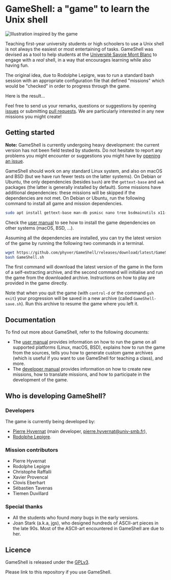 GameShell: a "game" to learn the Unix shell
===========================================

![Illustration inspired by the game](art/illustration-small.png)

Teaching first-year university students or high schoolers to use a Unix shell
is not always the easiest or most entertaining of tasks. GameShell was devised
as a tool to help students at the
[Université Savoie Mont Blanc](https://univ-smb.fr) to engage with a *real*
shell, in a way that encourages learning while also having fun. 

The original idea, due to Rodolphe Lepigre, was to run a standard bash session
with an appropriate configuration file that defined "missions" which would be
"checked" in order to progress through the game.

Here is the result...

Feel free to send us your remarks, questions or suggestions by opening
[issues](https://github.com/phyver/GameShell/issues) or submitting
[pull requests](https://github.com/phyver/GameShell/pulls).
We are particularly interested in any new missions you might create!


Getting started
---------------

**Note:** GameShell is currently undergoing heavy development: the current
version has not been field tested by students. Do not hesitate to report any
problems you might encounter or suggestions you might have by
[opening an issue](https://github.com/phyver/GameShell/issues/new).

GameShell should work on any standard Linux system, and also on macOS and BSD
(but we have run fewer tests on the latter systems). On Debian or Ubuntu, the
only dependencies (besides `bash`) are the `gettext-base` and `awk` packages
(the latter is generally installed by default). Some missions have additional
dependencies: these missions will be skipped if the dependencies are not met.
On Debian or Ubuntu, run the following command to install all game and mission
dependencies.
```sh
sudo apt install gettext-base man-db psmisc nano tree bsdmainutils x11-apps gettext
```
Check the [user manual](doc/user_manual.md) to see how to install the game
dependencies on other systems (macOS, BSD, ...).

Assuming all the dependencies are installed, you can try the latest version of
the game by running the following two commands in a terminal.
```sh
wget https://github.com/phyver/GameShell/releases/download/latest/GameShell.sh
bash GameShell.sh
```
The first command will download the latest version of the game in the form of
a self-extracting archive, and the second command will initialise and run the
game from the downloaded archive. Instructions on how to play are provided in
the game directly.

Note that when you quit the game (with `control-d` or the command `gsh exit`)
your progression will be saved in a new archive (called `GameShell-save.sh`).
Run this archive to resume the game where you left it.


Documentation
-------------

To find out more about GameShell, refer to the following documents:
- The [user manual](doc/user_manual.md) provides information on how to run the
  game on all supported platforms (Linux, macOS, BSD), explains how to run the
  game from the sources, tells you how to generate custom game archives (which
  is useful if you want to use GameShell for teaching a class), and more.
- The [developer manual](doc/dev_manual.md) provides information on how to
  create new missions, how to translate missions, and how to participate
  in the development of the game.


Who is developing GameShell?
----------------------------

### Developers

The game is currently being developed by:
* [Pierre Hyvernat](http://www.lama.univ-smb.fr/~hyvernat) (main developer,
  [pierre.hyvernat@univ-smb.fr](mailto:pierre.hyvernat@univ-smb.fr)),
* [Rodolphe Lepigre](https://lepigre.fr).

### Mission contributors

* Pierre Hyvernat
* Rodolphe Lepigre
* Christophe Raffalli
* Xavier Provencal
* Clovis Eberhart
* Sébastien Tavenas
* Tiemen Duvillard

### Special thanks

* All the students who found *many* bugs in the early versions.
* Joan Stark (a.k.a, jgs), who designed hundreds of ASCII-art pieces in the
  late 90s. Most of the ASCII-art encountered in GameShell are due to her.


Licence
-------

GameShell is released under the [GPLv3](https://www.gnu.org/licenses/gpl-3.0.en.html).

Please link to this repository if you use GameShell.
